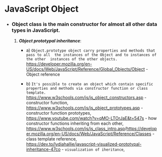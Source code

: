# JavaScript Object
- ###  Object class is the main constructor for almost all other data types in JavaScript. 
   1. ***Object prototypal inheritance***:
      - a) `Object.prototype object carry properties and methods that pass to all  the instances of the Object and to instances of the other  instances of the other objects.`
      <https://developer.mozilla.org/en-US/docs/Web/JavaScript/Reference/Global_Objects/Object> - Object reference

      - b) `It's possible to create an object which contain specific properties and methods via constructor function or class template.` <https://www.w3schools.com/js/js_object_constructors.asp> - constructor function,<br> <https://www.w3schools.com/js/js_object_prototypes.asp> - constructor function prototypes,<br>
      <https://www.youtube.com/watch?v=qMO-LTOrJaE&t=547s> - how constructor functions inheriting from each other, <br>
      <https://www.w3schools.com/js/js_class_intro.asp>/<https://developer.mozilla.org/en-US/docs/Web/JavaScript/Reference/Classes> - class template reference,<br>
      <https://dev.to/lydiahallie/javascript-visualized-prototypal-inheritance-47co> - `visualization of iheritance`, 
      
      